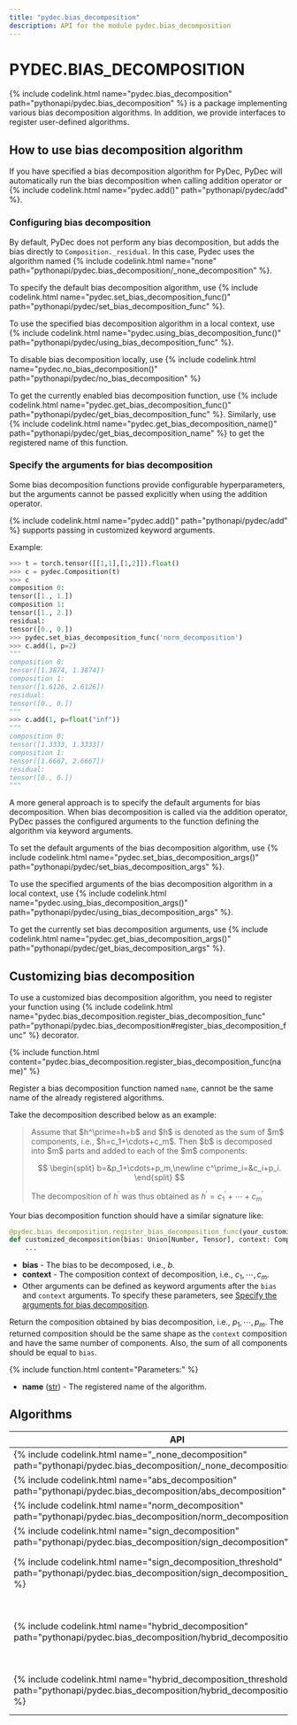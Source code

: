 ```yaml
---
title: "pydec.bias_decomposition"
description: API for the module pydec.bias_decomposition
---
```


# PYDEC.BIAS_DECOMPOSITION

{% include codelink.html name="pydec.bias_decomposition" path="pythonapi/pydec.bias_decomposition" %} is a package implementing various bias decomposition algorithms. In addition, we provide interfaces to register user-defined algorithms.

## How to use bias decomposition algorithm

If you have specified a bias decomposition algorithm for PyDec, PyDec will automatically run the bias decomposition when calling addition operator or {% include codelink.html name="pydec.add()" path="pythonapi/pydec/add" %}.


### Configuring bias decomposition

By default, PyDec does not perform any bias decomposition, but adds the bias directly to `Composition._residual`. In this case, Pydec uses the algorithm named {% include codelink.html name="none" path="pythonapi/pydec.bias_decomposition/_none_decomposition" %}.

To specify the default bias decomposition algorithm, use {% include codelink.html name="pydec.set_bias_decomposition_func()" path="pythonapi/pydec/set_bias_decomposition_func" %}.

To use the specified bias decomposition algorithm in a local context, use {% include codelink.html name="pydec.using_bias_decomposition_func()" path="pythonapi/pydec/using_bias_decomposition_func" %}.

To disable bias decomposition locally, use {% include codelink.html name="pydec.no_bias_decomposition()" path="pythonapi/pydec/no_bias_decomposition" %}

To get the currently enabled bias decomposition function, use {% include codelink.html name="pydec.get_bias_decomposition_func()" path="pythonapi/pydec/get_bias_decomposition_func" %}.
Similarly, use {% include codelink.html name="pydec.get_bias_decomposition_name()" path="pythonapi/pydec/get_bias_decomposition_name" %} to get the registered name of this function.

### Specify the arguments for bias decomposition

Some bias decomposition functions provide configurable hyperparameters, but the arguments cannot be passed explicitly when using the addition operator.

{% include codelink.html name="pydec.add()" path="pythonapi/pydec/add" %} supports passing in customized keyword arguments.

Example:
```python
>>> t = torch.tensor([[1,1],[1,2]]).float() 
>>> c = pydec.Composition(t)
>>> c
composition 0:
tensor([1., 1.])
composition 1:
tensor([1., 2.])
residual:
tensor([0., 0.])
>>> pydec.set_bias_decomposition_func('norm_decomposition')
>>> c.add(1, p=2)
"""
composition 0:
tensor([1.3874, 1.3874])
composition 1:
tensor([1.6126, 2.6126])
residual:
tensor([0., 0.])
"""
>>> c.add(1, p=float("inf"))
"""
composition 0:
tensor([1.3333, 1.3333])
composition 1:
tensor([1.6667, 2.6667])
residual:
tensor([0., 0.])
"""
```

A more general approach is to specify the default arguments for bias decomposition. When bias decomposition is called via the addition operator, PyDec passes the configured arguments to the function defining the algorithm via keyword arguments.

To set the default arguments of the bias decomposition algorithm, use {% include codelink.html name="pydec.set_bias_decomposition_args()" path="pythonapi/pydec/set_bias_decomposition_args" %}.

To use the specified arguments of the bias decomposition algorithm in a local context, use {% include codelink.html name="pydec.using_bias_decomposition_args()" path="pythonapi/pydec/using_bias_decomposition_args" %}.

To get the currently set bias decomposition arguments, use {% include codelink.html name="pydec.get_bias_decomposition_args()" path="pythonapi/pydec/get_bias_decomposition_args" %}.

## Customizing bias decomposition

To use a customized bias decomposition algorithm, you need to register your function using {% include codelink.html name="pydec.bias_decomposition.register_bias_decomposition_func" path="pythonapi/pydec.bias_decomposition#register_bias_decomposition_func" %} decorator.

{% include function.html content="pydec.bias_decomposition.register_bias_decomposition_func(name)" %}

Register a bias decomposition function named `name`, cannot be the same name of the already registered algorithms.

Take the decomposition described below as an example:

<blockquote>
Assume that $h^\prime=h+b$ and $h$ is denoted as the sum of $m$ components, i.e., $h=c_1+\cdots+c_m$. Then $b$ is decomposed into $m$ parts and added to each of the $m$ components:

$$
\begin{split}
b=&p_1+\cdots+p_m,\newline
c^\prime_i=&c_i+p_i.
\end{split}
$$

The decomposition of $h^\prime$ was thus obtained as $h^\prime=c^\prime_1+\cdots+c^\prime_m$
</blockquote>

Your bias decomposition function should have a similar signature like:
```python
@pydec.bias_decomposition.register_bias_decomposition_func(your_customized_name)
def customized_decomposition(bias: Union[Number, Tensor], context: Composition) -> Composition:
    ...
```

* **bias** - The bias to be decomposed, i.e., $b$.
* **context** - The composition context of decomposition, i.e., $c_1,\cdots,c_m$.
* Other arguments can be defined as keyword arguments after the `bias` and `context` arguments. To specify these parameters, see [Specify the arguments for bias decomposition](#specify-the-arguments-for-bias-decomposition).

Return the composition obtained by bias decomposition, i.e., $p_1,\cdots,p_m$. The returned composition should be the same shape as the `context` composition and have the same number of components. Also, the sum of all components should be equal to `bias`.

{% include function.html content="Parameters:" %}

* **name** ([str](https://docs.python.org/3/library/stdtypes.html#str)) - The registered name of the algorithm.


## Algorithms

| API                                                                                                                                        | Registered Name                  | Description                                                                                                                                                                                                                                                                                                   |
| ------------------------------------------------------------------------------------------------------------------------------------------ | -------------------------------- | ------------------------------------------------------------------------------------------------------------------------------------------------------------------------------------------------------------------------------------------------------------------------------------------------------------- |
| {% include codelink.html name="_none_decomposition" path="pythonapi/pydec.bias_decomposition/_none_decomposition" %}                       | *none*                           | No decomposition is performed on `bias`.                                                                                                                                                                                                                                                                      |
| {% include codelink.html name="abs_decomposition" path="pythonapi/pydec.bias_decomposition/abs_decomposition" %}                           | *abs_decomposition*              | The decomposition based on the absolute value of each component in the `context`.                                                                                                                                                                                                                             |
| {% include codelink.html name="norm_decomposition" path="pythonapi/pydec.bias_decomposition/norm_decomposition" %}                         | *norm_decomposition*             | The decomposition based on the vector norm of each component in the `context`.                                                                                                                                                                                                                                |
| {% include codelink.html name="sign_decomposition" path="pythonapi/pydec.bias_decomposition/sign_decomposition" %}                         | *sign_decomposition*             | The decomposition based on the value of each component in the `context`.                                                                                                                                                                                                                                      |
| {% include codelink.html name="sign_decomposition_threshold" path="pythonapi/pydec.bias_decomposition/sign_decomposition_threshold" %} | *sign_decomposition_threshold* | Similar to {% include codelink.html name="sign_decomposition" path="pythonapi/pydec.bias_decomposition/sign_decomposition" %}, the region of unstable values is determined by a threshold value.                                                                                                          |
| {% include codelink.html name="hybrid_decomposition" path="pythonapi/pydec.bias_decomposition/hybrid_decomposition" %}                     | *hybrid_decomposition*           | Similar to {% include codelink.html name="hybrid_decomposition" path="pythonapi/pydec.bias_decomposition/hybrid_decomposition" %}, but switch to {% include codelink.html name="abs_decomposition" path="pythonapi/pydec.bias_decomposition/abs_decomposition" %} algorithm in the region of unstable values. |
| {% include codelink.html name="hybrid_decomposition_threshold" path="pythonapi/pydec.bias_decomposition/hybrid_decomposition_threshold" %} | *hybrid_decomposition_threshold* | Similar to {% include codelink.html name="hybrid_decomposition" path="pythonapi/pydec.bias_decomposition/hybrid_decomposition" %}, the region of unstable values is determined by a threshold value.                                                                                                          |
